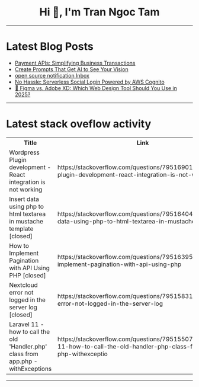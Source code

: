 <h1 align="center">Hi 👋, I'm Tran Ngoc Tam</h1>

---

# Latest Blog Posts 
<!-- BLOG-POST-LIST:START -->
- [Payment APIs: Simplifying Business Transactions](https://dev.to/apilover/payment-apis-simplifying-business-transactions-4hfc)
- [Create Prompts That Get AI to See Your Vision](https://dev.to/foxinfotech/create-prompts-that-get-ai-to-see-your-vision-4mhd)
- [open source notification Inbox](https://dev.to/novu/open-source-notification-inbox-2fji)
- [No Hassle: Serverless Social Login Powered by AWS Cognito](https://dev.to/ooye_sanket/no-hassle-serverless-social-login-powered-by-aws-cognito-f3i)
- [🎨 Figma vs. Adobe XD: Which Web Design Tool Should You Use in 2025?](https://dev.to/dct_technologyprivatelimited/figma-vs-adobe-xd-which-web-design-tool-should-you-use-in-2025-59fi)
<!-- BLOG-POST-LIST:END -->

---

# Latest stack oveflow activity
<table>
  <tr><th>Title</th><th>Link</th></tr>
  <!-- STACKOVERFLOW:START --><tr><td>Wordpress Plugin development - React integration is not working</td><td>https://stackoverflow.com/questions/79516901/wordpress-plugin-development-react-integration-is-not-working</td></tr><tr><td>Insert data using php to html textarea in mustache template [closed]</td><td>https://stackoverflow.com/questions/79516404/insert-data-using-php-to-html-textarea-in-mustache-template</td></tr><tr><td>How to Implement Pagination with API Using PHP [closed]</td><td>https://stackoverflow.com/questions/79516395/how-to-implement-pagination-with-api-using-php</td></tr><tr><td>Nextcloud error not logged in the server log [closed]</td><td>https://stackoverflow.com/questions/79515831/nextcloud-error-not-logged-in-the-server-log</td></tr><tr><td>Laravel 11 - how to call the old &#39;Handler.php&#39; class from app.php - withExceptions</td><td>https://stackoverflow.com/questions/79515507/laravel-11-how-to-call-the-old-handler-php-class-from-app-php-withexceptio</td></tr><!-- STACKOVERFLOW:END -->
</table>

---



